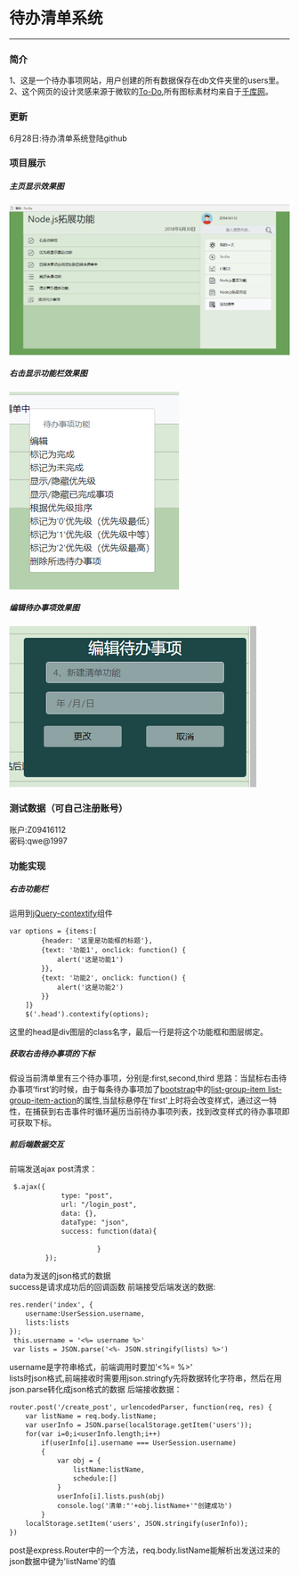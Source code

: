 # 待办清单系统
---
### 简介
1、这是一个待办事项网站，用户创建的所有数据保存在db文件夹里的users里。  
2、这个网页的设计灵感来源于微软的[To-Do](todo.microsoft.com),所有图标素材均来自于[千库网](http://588ku.com/)。  
### 更新
6月28日:待办清单系统登陆github
### 项目展示
##### 主页显示效果图
![主页](https://github.com/lt2592/todo/blob/master/show_images/1.png)
##### 右击显示功能栏效果图
![功能1](https://github.com/lt2592/todo/blob/master/show_images/2.png)
##### 编辑待办事项效果图
![功能1.1](https://github.com/lt2592/todo/blob/master/show_images/3.png)
### 测试数据（可自己注册账号）
账户:Z09416112  
密码:qwe@1997  
### 功能实现
##### 右击功能栏
运用到[jQuery-contextify](https://www.npmjs.com/package/jquery-contextify)组件 
```
var options = {items:[
        {header: '这里是功能框的标题'},
        {text: '功能1', onclick: function() {
            alert('这是功能1')
        }},
        {text: '功能2', onclick: function() {
            alert('这是功能2')
        }}
    ]}
    $('.head').contextify(options);
```
这里的head是div图层的class名字，最后一行是将这个功能框和图层绑定。
##### 获取右击待办事项的下标
假设当前清单里有三个待办事项，分别是:first,second,third
思路：当鼠标右击待办事项‘first’的时候，由于每条待办事项加了[bootstrap](https://baike.baidu.com/item/Bootstrap/8301528?fr=aladdin)中的[list-group-item  list-group-item-action](http://www.runoob.com/bootstrap/bootstrap-list-group.html)的属性,当鼠标悬停在'first'上时将会改变样式，通过这一特性，在捕获到右击事件时循环遍历当前待办事项列表，找到改变样式的待办事项即可获取下标。  
##### 前后端数据交互
前端发送ajax post清求：  
```
 $.ajax({
             type: "post",
             url: "/login_post",
             data: {},
             dataType: "json",
             success: function(data){
                      
                      }
         });
```
data为发送的json格式的数据  
success是请求成功后的回调函数
前端接受后端发送的数据:  
```
res.render('index', {
    username:UserSession.username,
    lists:lists
});
 this.username = '<%= username %>'
 var lists = JSON.parse('<%- JSON.stringify(lists) %>')
```
username是字符串格式，前端调用时要加'<%= %>'  
lists时json格式,前端接收时需要用json.stringfy先将数据转化字符串，然后在用json.parse转化成json格式的数据
后端接收数据：
```
router.post('/create_post', urlencodedParser, function(req, res) {
    var listName = req.body.listName;
    var userInfo = JSON.parse(localStorage.getItem('users'));
    for(var i=0;i<userInfo.length;i++)
        if(userInfo[i].username === UserSession.username)
        {
            var obj = {
                listName:listName,
                schedule:[]
            }
            userInfo[i].lists.push(obj)
            console.log('清单:"'+obj.listName+'"创建成功') 
        }
    localStorage.setItem('users', JSON.stringify(userInfo)); 
})
```
post是express.Router中的一个方法，req.body.listName能解析出发送过来的json数据中键为'listName'的值
